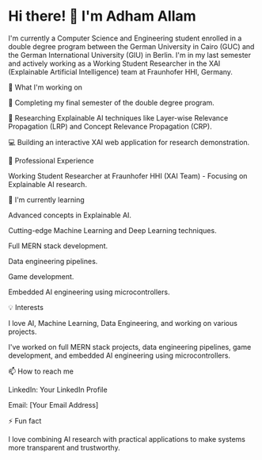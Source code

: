 # Hi there! 👋 I'm Adham Allam

I'm currently a Computer Science and Engineering student enrolled in a double degree program between the German University in Cairo (GUC) and the German International University (GIU) in Berlin. I'm in my last semester and actively working as a Working Student Researcher in the XAI (Explainable Artificial Intelligence) team at Fraunhofer HHI, Germany.

🌟 What I'm working on

📖 Completing my final semester of the double degree program.

🧠 Researching Explainable AI techniques like Layer-wise Relevance Propagation (LRP) and Concept Relevance Propagation (CRP).

💻 Building an interactive XAI web application for research demonstration.

💼 Professional Experience

Working Student Researcher at Fraunhofer HHI (XAI Team) - Focusing on Explainable AI research.

🌱 I'm currently learning

Advanced concepts in Explainable AI.

Cutting-edge Machine Learning and Deep Learning techniques.

Full MERN stack development.

Data engineering pipelines.

Game development.

Embedded AI engineering using microcontrollers.

💡 Interests

I love AI, Machine Learning, Data Engineering, and working on various projects.

I've worked on full MERN stack projects, data engineering pipelines, game development, and embedded AI engineering using microcontrollers.

📫 How to reach me

LinkedIn: Your LinkedIn Profile

Email: [Your Email Address]

⚡ Fun fact

I love combining AI research with practical applications to make systems more transparent and trustworthy.
